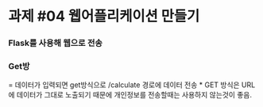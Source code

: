 # 과제 #04 웹어플리케이션 만들기

### Flask를 사용해 웹으로 전송

### Get방
<form method="GET" action="/calculate">
= 데이터가 입력되면 get방식으로 /calculate 경로에 데이터 전송
* GET 방식은 URL에 데이터가 그대로 노출되기 때문에 개인정보를 전송할때는 사용하지 않는것이 좋음.
